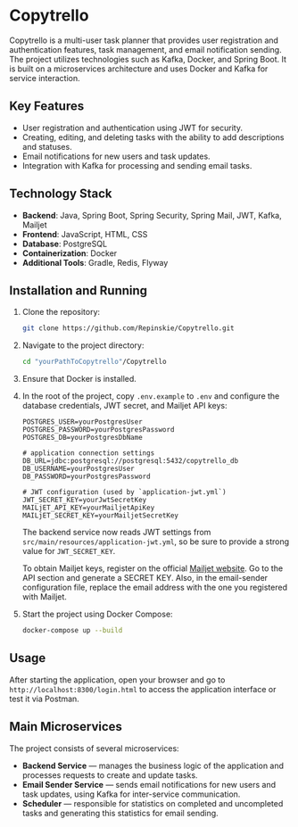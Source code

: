 # Copytrello

Copytrello is a multi-user task planner that provides user registration and authentication features, task management, and email notification sending. The project utilizes technologies such as Kafka, Docker, and Spring Boot. It is built on a microservices architecture and uses Docker and Kafka for service interaction.

## Key Features

- User registration and authentication using JWT for security.
- Creating, editing, and deleting tasks with the ability to add descriptions and statuses.
- Email notifications for new users and task updates.
- Integration with Kafka for processing and sending email tasks.

## Technology Stack

- **Backend**: Java, Spring Boot, Spring Security, Spring Mail, JWT, Kafka, Mailjet
- **Frontend**: JavaScript, HTML, CSS
- **Database**: PostgreSQL
- **Containerization**: Docker
- **Additional Tools**: Gradle, Redis, Flyway

## Installation and Running

1. Clone the repository:

    ```bash
    git clone https://github.com/Repinskie/Copytrello.git
    ```

2. Navigate to the project directory:

    ```bash
    cd "yourPathToCopytrello"/Copytrello
    ```

3. Ensure that Docker is installed.

4. In the root of the project, copy `.env.example` to `.env` and configure the database credentials, JWT secret, and Mailjet API keys:

    ```plaintext
    POSTGRES_USER=yourPostgresUser
    POSTGRES_PASSWORD=yourPostgresPassword
    POSTGRES_DB=yourPostgresDbName

    # application connection settings
    DB_URL=jdbc:postgresql://postgresql:5432/copytrello_db
    DB_USERNAME=yourPostgresUser
    DB_PASSWORD=yourPostgresPassword

    # JWT configuration (used by `application-jwt.yml`)
    JWT_SECRET_KEY=yourJwtSecretKey
    MAILjET_API_KEY=yourMailjetApiKey
    MAILjET_SECRET_KEY=yourMailjetSecretKey
    ```

    The backend service now reads JWT settings from `src/main/resources/application-jwt.yml`,
    so be sure to provide a strong value for `JWT_SECRET_KEY`.

    To obtain Mailjet keys, register on the official [Mailjet website](https://www.mailjet.com/). Go to the API section and generate a SECRET KEY. Also, in the email-sender configuration file, replace the email address with the one you registered with Mailjet.

5. Start the project using Docker Compose:

    ```bash
    docker-compose up --build
    ```

## Usage

After starting the application, open your browser and go to `http://localhost:8300/login.html` to access the application interface or test it via Postman.

## Main Microservices

The project consists of several microservices:

- **Backend Service** — manages the business logic of the application and processes requests to create and update tasks.
- **Email Sender Service** — sends email notifications for new users and task updates, using Kafka for inter-service communication.
- **Scheduler** — responsible for statistics on completed and uncompleted tasks and generating this statistics for email sending.
